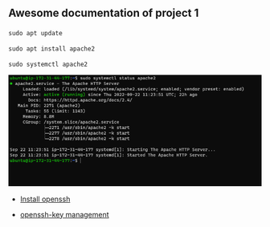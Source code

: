## Awesome documentation of project 1

`sudo apt update`


`sudo apt install apache2`


`sudo systemctl apache2`

![Apache status](./images/apache-status.PNG)


- [Install openssh](https://learn.microsoft.com/en-us/windows-server/administration/openssh/openssh_install_firstuse?tabs=gui)

- [openssh-key management](https://learn.microsoft.com/en-us/windows-server/administration/openssh/openssh_keymanagement)